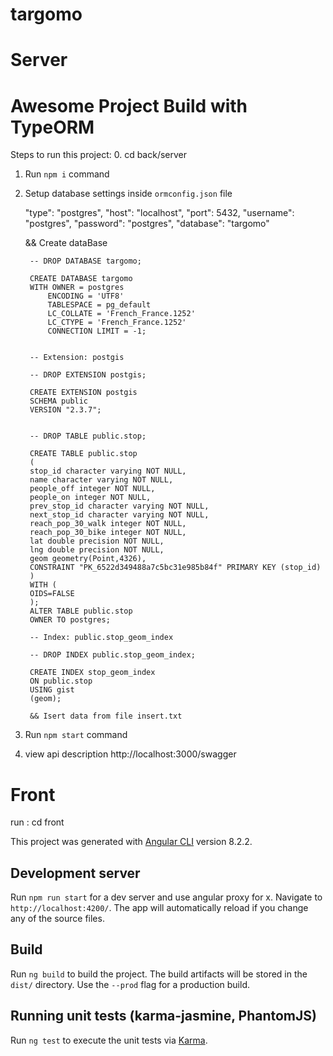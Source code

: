 # targomo

# Server 
# Awesome Project Build with TypeORM
Steps to run this project:
0. cd back/server

1. Run `npm i` command
2. Setup database settings inside `ormconfig.json` file

    "type": "postgres",
   "host": "localhost",
   "port": 5432,
   "username": "postgres",
   "password": "postgres",
   "database": "targomo"

   && 
   Create dataBase

        -- DROP DATABASE targomo;

        CREATE DATABASE targomo
        WITH OWNER = postgres
            ENCODING = 'UTF8'
            TABLESPACE = pg_default
            LC_COLLATE = 'French_France.1252'
            LC_CTYPE = 'French_France.1252'
            CONNECTION LIMIT = -1;


        -- Extension: postgis

        -- DROP EXTENSION postgis;

        CREATE EXTENSION postgis
        SCHEMA public
        VERSION "2.3.7";
        

        -- DROP TABLE public.stop;

        CREATE TABLE public.stop
        (
        stop_id character varying NOT NULL,
        name character varying NOT NULL,
        people_off integer NOT NULL,
        people_on integer NOT NULL,
        prev_stop_id character varying NOT NULL,
        next_stop_id character varying NOT NULL,
        reach_pop_30_walk integer NOT NULL,
        reach_pop_30_bike integer NOT NULL,
        lat double precision NOT NULL,
        lng double precision NOT NULL,
        geom geometry(Point,4326),
        CONSTRAINT "PK_6522d349488a7c5bc31e985b84f" PRIMARY KEY (stop_id)
        )
        WITH (
        OIDS=FALSE
        );
        ALTER TABLE public.stop
        OWNER TO postgres;

        -- Index: public.stop_geom_index

        -- DROP INDEX public.stop_geom_index;

        CREATE INDEX stop_geom_index
        ON public.stop
        USING gist
        (geom);
        
        && Isert data from file insert.txt

3. Run `npm start` command
4. view api description
    http://localhost:3000/swagger


# Front

run : cd front 

This project was generated with [Angular CLI](https://github.com/angular/angular-cli) version 8.2.2.

## Development server

Run `npm run start` for a dev server and use angular proxy for x. Navigate to `http://localhost:4200/`. The app will automatically reload if you change any of the source files.


## Build

Run `ng build` to build the project. The build artifacts will be stored in the `dist/` directory. Use the `--prod` flag for a production build.

## Running unit tests (karma-jasmine, PhantomJS)

Run `ng test` to execute the unit tests via [Karma](https://karma-runner.github.io).



